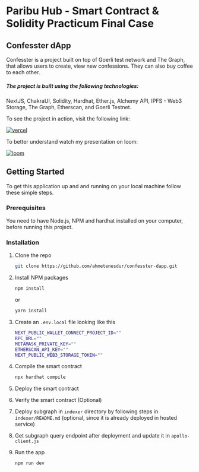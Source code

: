 # Paribu Hub - Smart Contract & Solidity Practicum Final Case

## Confesster dApp

Confesster is a project built on top of Goerli test network and The Graph, that allows users to create, view new confessions. They can also buy coffee to each other.

##### The project is built using the following technologies:

NextJS, ChakraUI, Solidity, Hardhat, Ether.js, Alchemy API, IPFS - Web3 Storage, The Graph, Etherscan, and Goerli Testnet.

To see the project in action, visit the following link:

[![vercel](https://img.shields.io/badge/vercel-230?style=for-the-badge&logo=vercel&logoColor=white)](https://confesster-dapp.vercel.app/)

To better understand watch my presentation on loom:

[![loom](https://img.shields.io/badge/loom-230?style=for-the-badge&logo=loom&logoColor=white)]()

<!-- GETTING STARTED -->

## Getting Started

To get this application up and and running on your local machine follow these simple steps.

### Prerequisites

You need to have Node.js, NPM and hardhat installed on your computer, before running this project.

### Installation

1. Clone the repo
   ```sh
   git clone https://github.com/ahmetenesdur/confesster-dapp.git
   ```
2. Install NPM packages

   ```sh
   npm install
   ```

   or

   ```sh
   yarn install
   ```

3. Create an `.env.local` file looking like this
   ```sh
   NEXT_PUBLIC_WALLET_CONNECT_PROJECT_ID=""
   RPC_URL=""
   METAMASK_PRIVATE_KEY=""
   ETHERSCAN_API_KEY=""
   NEXT_PUBLIC_WEB3_STORAGE_TOKEN=""
   ```
4. Compile the smart contract
   ```sh
   npx hardhat compile
   ```
5. Deploy the smart contract
6. Verify the smart contract (Optional)

7. Deploy subgraph in `indexer` directory by following steps in `indexer/README.md` (optional, since it is already deployed in hosted service)

8. Get subgraph query endpoint after deployment and update it in `apollo-client.js`

9. Run the app

   ```sh
   npm run dev
   ```
